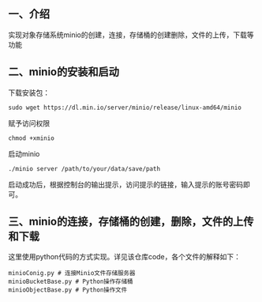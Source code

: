 ## 一、介绍
实现对象存储系统minio的创建，连接，存储桶的创建删除，文件的上传，下载等功能

## 二、minio的安装和启动
下载安装包：
```
sudo wget https://dl.min.io/server/minio/release/linux-amd64/minio
```
赋予访问权限
```
chmod +xminio
```
启动minio
```
./minio server /path/to/your/data/save/path
```
启动成功后，根据控制台的输出提示，访问提示的链接，输入提示的账号密码即可。

## 三、minio的连接，存储桶的创建，删除，文件的上传和下载
这里使用python代码的方式实现。详见该仓库code，各个文件的解释如下：
```
minioConig.py # 连接Minio文件存储服务器
minioBucketBase.py # Python操作存储桶
minioObjectBase.py # Python操作文件
```
